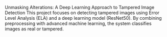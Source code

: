 Unmasking Alterations: A Deep Learning Approach to Tampered Image Detection
This project focuses on detecting tampered images using Error Level Analysis (ELA) and a deep learning model (ResNet50). By combining preprocessing with advanced machine learning, the system classifies images as real or tampered.
